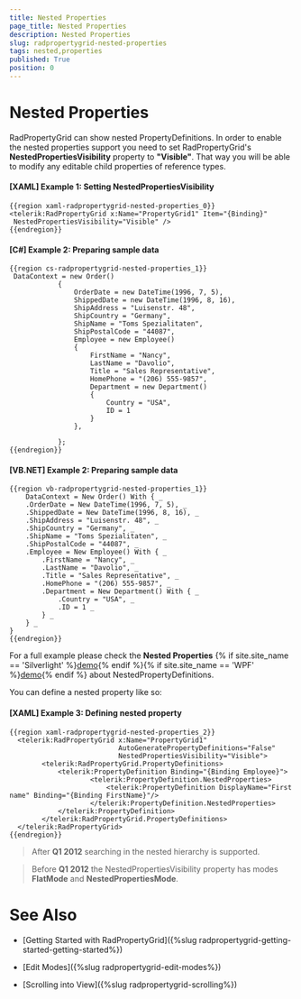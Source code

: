 ```yaml
---
title: Nested Properties
page_title: Nested Properties
description: Nested Properties
slug: radpropertygrid-nested-properties
tags: nested,properties
published: True
position: 0
---
```


# Nested Properties

RadPropertyGrid can show nested PropertyDefinitions. In order to enable the nested properties support you need to set RadPropertyGrid's __NestedPropertiesVisibility__ property to __"Visible"__. That way you will be able to modify any editable child properties of reference types.

#### __[XAML] Example 1: Setting NestedPropertiesVisibility__

	{{region xaml-radpropertygrid-nested-properties_0}}
	<telerik:RadPropertyGrid x:Name="PropertyGrid1" Item="{Binding}"
	 NestedPropertiesVisibility="Visible" />
	{{endregion}}

#### __[C#] Example 2: Preparing sample data__

	{{region cs-radpropertygrid-nested-properties_1}}
	 DataContext = new Order()
	            {
	                OrderDate = new DateTime(1996, 7, 5),
	                ShippedDate = new DateTime(1996, 8, 16),
	                ShipAddress = "Luisenstr. 48",
	                ShipCountry = "Germany",
	                ShipName = "Toms Spezialitaten",
	                ShipPostalCode = "44087",
	                Employee = new Employee()
	                {
	                    FirstName = "Nancy",
	                    LastName = "Davolio",
	                    Title = "Sales Representative",
	                    HomePhone = "(206) 555-9857",
	                    Department = new Department() 
	                    { 
	                        Country = "USA",
	                        ID = 1
	                    }
	                },
	
	            };
	{{endregion}}

#### __[VB.NET] Example 2: Preparing sample data__

	{{region vb-radpropertygrid-nested-properties_1}}
	    DataContext = New Order() With { _
		.OrderDate = New DateTime(1996, 7, 5), _
		.ShippedDate = New DateTime(1996, 8, 16), _
		.ShipAddress = "Luisenstr. 48", _
		.ShipCountry = "Germany", _
		.ShipName = "Toms Spezialitaten", _
		.ShipPostalCode = "44087", _
		.Employee = New Employee() With { _
			.FirstName = "Nancy", _
			.LastName = "Davolio", _
			.Title = "Sales Representative", _
			.HomePhone = "(206) 555-9857", _
			.Department = New Department() With { _
				.Country = "USA", _
				.ID = 1 _
			} _
		} _
	}
	{{endregion}}

For a full example please check the __Nested Properties__  {% if site.site_name == 'Silverlight' %}[demo](http://demos.telerik.com/silverlight/#PropertyGrid/NestedPropertyDefinitions){% endif %}{% if site.site_name == 'WPF' %}[demo](http://demos.telerik.com/wpf/#PropertyGrid/NestedPropertyDefinitions){% endif %} about NestedPropertyDefinitions.

You can define a nested property like so:

#### __[XAML] Example 3: Defining nested property__

	{{region xaml-radpropertygrid-nested-properties_2}}
	  <telerik:RadPropertyGrid x:Name="PropertyGrid1" 
	                           AutoGeneratePropertyDefinitions="False" 
	                           NestedPropertiesVisibility="Visible">
	        <telerik:RadPropertyGrid.PropertyDefinitions>  
	            <telerik:PropertyDefinition Binding="{Binding Employee}">
	                    <telerik:PropertyDefinition.NestedProperties>
	                        <telerik:PropertyDefinition DisplayName="First name" Binding="{Binding FirstName}"/>
	                    </telerik:PropertyDefinition.NestedProperties>
	            </telerik:PropertyDefinition>
	        </telerik:RadPropertyGrid.PropertyDefinitions>
	  </telerik:RadPropertyGrid>
	{{endregion}}

>After __Q1 2012__ searching in the nested hierarchy is supported.

>Before __Q1 2012__ the NestedPropertiesVisibility property has modes __FlatMode__ and __NestedPropertiesMode__.

# See Also

 * [Getting Started with RadPropertyGrid]({%slug radpropertygrid-getting-started-getting-started%})

 * [Edit Modes]({%slug radpropertygrid-edit-modes%})

 * [Scrolling into View]({%slug radpropertygrid-scrolling%})
